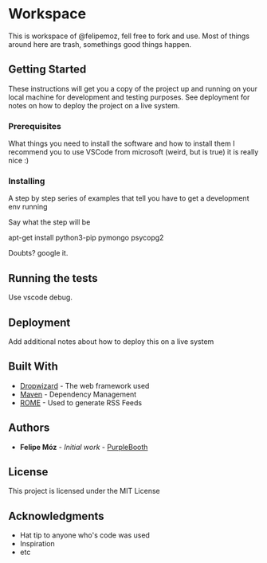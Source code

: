# Workspace

This is workspace of @felipemoz, fell free to fork and use.
Most of things around here are trash, somethings good things happen.

## Getting Started

These instructions will get you a copy of the project up and running on your local machine for development and testing purposes. See deployment for notes on how to deploy the project on a live system.

### Prerequisites

What things you need to install the software and how to install them
I recommend you to use VSCode from microsoft (weird, but is true) it is really nice :)

### Installing

A step by step series of examples that tell you have to get a development env running

Say what the step will be

apt-get install python3-pip pymongo psycopg2


Doubts? google it.

## Running the tests

Use vscode debug.


## Deployment

Add additional notes about how to deploy this on a live system

## Built With

* [Dropwizard](http://www.dropwizard.io/1.0.2/docs/) - The web framework used
* [Maven](https://maven.apache.org/) - Dependency Management
* [ROME](https://rometools.github.io/rome/) - Used to generate RSS Feeds


## Authors

* **Felipe Móz** - *Initial work* - [PurpleBooth](https://github.com/felipemoz)


## License

This project is licensed under the MIT License

## Acknowledgments

* Hat tip to anyone who's code was used
* Inspiration
* etc

